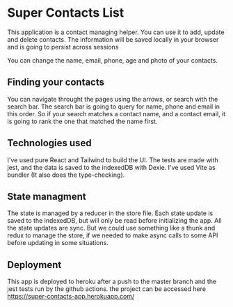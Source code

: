 # Super Contacts List

This application is a contact managing helper. You can use it to add, update and delete contacts.
The information will be saved locally in your browser and is going to persist across sessions

You can change the name, email, phone, age and photo of your contacts.

## Finding your contacts

You can navigate throught the pages using the arrows, or search with the search bar. The search bar is going to query for name, phone and email in this order. So if your search matches a contact name, and a contact email, it is going to rank the one that matched the name first.


## Technologies used

I've used pure React and Tailwind to build the UI. The tests are made with jest, and the data is saved to the indexedDB with Dexie. I've used Vite as bundler (It also does the type-checking).

## State managment

The state is managed by a reducer in the store file. Each state update is saved to the indexedDB, but will only be read before initializing the app. All the state updates are sync. But we could use something like a thunk and redux to manage the store, if we needed to make async calls to some API before updating in some situations.

## Deployment

This app is deployed to heroku after a push to the master branch and the jest tests run by the github actions.
the project can be accessed here https://super-contacts-app.herokuapp.com/